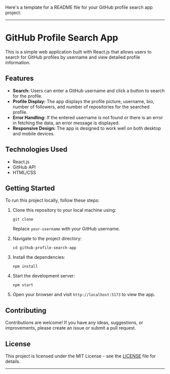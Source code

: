 Here's a template for a README file for your GitHub profile search app project:

---

# GitHub Profile Search App

This is a simple web application built with React.js that allows users to search for GitHub profiles by username and view detailed profile information.

## Features

- **Search:** Users can enter a GitHub username and click a button to search for the profile.
- **Profile Display:** The app displays the profile picture, username, bio, number of followers, and number of repositories for the searched profile.
- **Error Handling:** If the entered username is not found or there is an error in fetching the data, an error message is displayed.
- **Responsive Design:** The app is designed to work well on both desktop and mobile devices.

## Technologies Used

- React.js
- GitHub API
- HTML/CSS

## Getting Started

To run this project locally, follow these steps:

1. Clone this repository to your local machine using:
   ```
   git clone 
   ```
   Replace `your-username` with your GitHub username.

2. Navigate to the project directory:
   ```
   cd github-profile-search-app
   ```

3. Install the dependencies:
   ```
   npm install
   ```

4. Start the development server:
   ```
   npm start
   ```

5. Open your browser and visit `http://localhost:5173` to view the app.

## Contributing

Contributions are welcome! If you have any ideas, suggestions, or improvements, please create an issue or submit a pull request.

## License

This project is licensed under the MIT License - see the [LICENSE](LICENSE) file for details.

---
